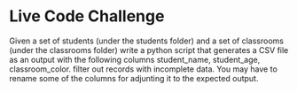 # Live Code Challenge

Given a set of students (under the students folder) and a set of classrooms
(under the classrooms folder) write a python script that generates a CSV file
as an output with the following columns student_name, student_age, classroom_color.
filter out records with incomplete data. You may have to rename some of the columns
for adjunting it to the expected output.
